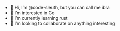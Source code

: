 - 👋 Hi, I’m @code-sleuth, but you can call me ibra
- 👀 I’m interested in Go
- 🌱 I’m currently learning rust
- 💞️ I’m looking to collaborate on anything interesting 

<!---
code-sleuth/code-sleuth is a ✨ special ✨ repository because its `README.md` (this file) appears on your GitHub profile.
You can click the Preview link to take a look at your changes.
--->
